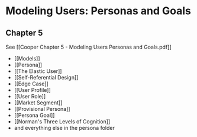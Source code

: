 # Modeling Users: Personas and Goals

## Chapter 5
See [[Cooper Chapter 5 - Modeling Users Personas and Goals.pdf]]

- [[Models]]
- [[Persona]]
- [[The Elastic User]]
- [[Self-Referential Design]]
- [[Edge Case]]
- [[User Profile]]
- [[User Role]]
- [[Market Segment]]
- [[Provisional Persona]]
- [[Persona Goal]]
- [[Norman's Three Levels of Cognition]]
- and everything else in the persona folder
